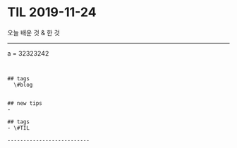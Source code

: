 # TIL 2019-11-24

오늘 배운 것 & 한 것

--------------------------

a = 32323242
```


## tags
  \#blog


## new tips
- 

## tags
- \#TIL

--------------------------


 